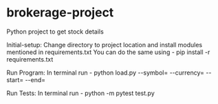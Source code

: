 # brokerage-project
Python project to get stock details

Initial-setup:
Change directory to project location and install modules mentioned in requirements.txt
You can do the same using - pip install -r requirements.txt

Run Program:
In terminal run - python load.py --symbol=<symbol> --currency=<currency> --start=<start date> --end=<end date>

Run Tests:
In terminal run - python -m pytest test.py



